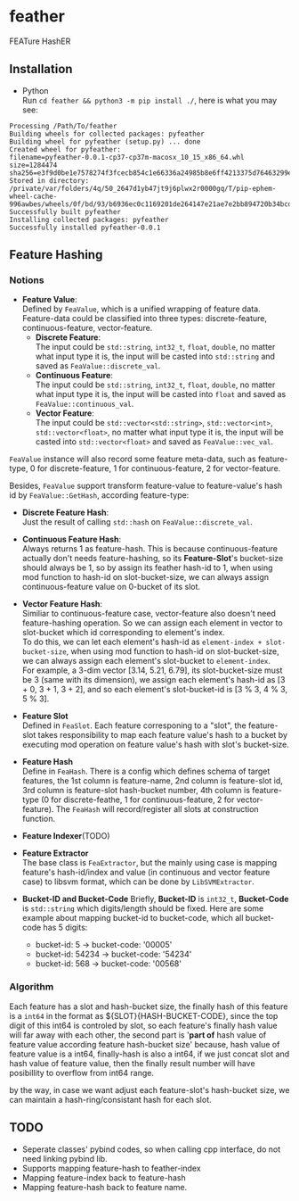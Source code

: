 # feather
FEATure HashER 

## Installation
* Python  
Run `cd feather && python3 -m pip install ./`, here is what you may see:  
```
Processing /Path/To/feather                                                                                        Building wheels for collected packages: pyfeather
Building wheel for pyfeather (setup.py) ... done                                                                                                     Created wheel for pyfeather:
filename=pyfeather-0.0.1-cp37-cp37m-macosx_10_15_x86_64.whl size=1284474 sha256=e3f9d0be1e7578274f3fcecb854c1e66336a24985b8e6ff4213375d76463299e
Stored in directory: /private/var/folders/4q/50_2647d1yb47jt9j6plwx2r0000gq/T/pip-ephem-wheel-cache-996awbes/wheels/0f/bd/93/b6936ec0c1169201de264147e21ae7e2bb894720b34bcdce79
Successfully built pyfeather                                                                                                                         Installing collected packages: pyfeather
Successfully installed pyfeather-0.0.1  
```

## Feature Hashing
### Notions
* **Feature Value**:  
Defined by `FeaValue`, which is a unified wrapping of feature data. Feature-data could be classified into three types: discrete-feature, continuous-feature, vector-feature.  
    * **Discrete Feature**:  
    The input could be `std::string`, `int32_t`, `float`, `double`, no matter what input type it is, the input will be casted into `std::string` and saved as `FeaValue::discrete_val`.  
    * **Continuous Feature**:  
    The input could be `std::string`, `int32_t`, `float`, `double`, no matter what input type it is, the input will be casted into `float` and saved as `FeaValue::continuous_val`.  
    * **Vector Feature**:  
    The input could be `std::vector<std::string>`, `std::vector<int>`, `std::vector<float>`, no matter what input type it is, the input will be casted into `std::vector<float>` and saved as `FeaValue::vec_val`.  

`FeaValue` instance will also record some feature meta-data, such as feature-type, 0 for discrete-feature, 1 for continuous-feature, 2 for vector-feature.  

Besides, `FeaValue` support transform feature-value to feature-value's hash id by `FeaValue::GetHash`, according feature-type:  
* **Discrete Feature Hash**:  
Just the result of calling `std::hash` on `FeaValue::discrete_val`.  
* **Continuous Feature Hash**:  
Always returns 1 as feature-hash. This is because continuous-feature actually don't needs feature-hashing, so its **Feature-Slot**'s bucket-size should always be 1, so by assign its feather hash-id to 1, when using mod function to hash-id on slot-bucket-size, we can always assign continuous-feature value on 0-bucket of its slot.   
* **Vector Feature Hash**:  
Similiar to continuous-feature case, vector-feature also doesn't need feature-hashing operation. So we can assign each element in vector to slot-bucket which id corresponding to element's index.  
To do this, we can let each element's hash-id as `element-index + slot-bucket-size`, when using mod function to hash-id on slot-bucket-size, we can always assign each element's slot-bucket to `element-index`.   
For example, a 3-dim vector [3.14, 5.21, 6.79], its slot-bucket-size must be 3 (same with its dimension), we assign each element's hash-id as [3 + 0, 3 + 1, 3 + 2], and so each element's slot-bucket-id is [3 % 3, 4 % 3, 5 % 3].   

* **Feature Slot**  
Defined in `FeaSlot`. Each feature corresponing to a "slot", the feature-slot takes responsibility to map each feature value's hash to a bucket by executing mod operation on feature value's hash with slot's bucket-size.
* **Feature Hash**  
Define in `FeaHash`. There is a config which defines schema of target features, the 1st column is feature-name, 2nd column is feature-slot id, 3rd column is feature-slot hash-bucket number, 4th column is feature-type (0 for discrete-feathe, 1 for continuous-feature, 2 for vector-feature). The `FeaHash` will record/register all slots at construction function. 

* **Feature Indexer**(TODO)


* **Feature Extractor**  
The base class is `FeaExtractor`, but the mainly using case is mapping feature's hash-id/index and value (in continuous and vector feature case) to libsvm format, which can be done by `LibSVMExtractor`.

* **Bucket-ID and Bucket-Code**
Briefly, **Bucket-ID** is `int32_t`, **Bucket-Code** is `std::string` which digits/length should be fixed. Here are some example about mapping bucket-id to bucket-code, which all bucket-code has 5 digits:  
    * bucket-id: 5 -> bucket-code: '00005'  
    * bucket-id: 54234 -> bucket-code: '54234'  
    * bucket-id: 568 -> bucket-code: '00568'   

### Algorithm
Each feature has a slot and hash-bucket size, the finally hash of this feature is a `int64` in the format as ${SLOT}{HASH-BUCKET-CODE}, since the top digit of this int64 is controled by slot, so each feature's finally hash value will far away with each other, the second part is '**part of** hash value of feature value according feature hash-bucket size' because, hash value of feature value is a int64, finally-hash is also a int64, if we just concat slot and hash value of feature value, then the finally result number will have posibillity to overflow from int64 range.

by the way, in case we want adjust each feature-slot's hash-bucket size, we can maintain a hash-ring/consistant hash for each slot.

## TODO
* Seperate classes' pybind codes, so when calling cpp interface, do not need linking pybind lib.
* Supports mapping feature-hash to feather-index 
* Mapping feature-index back to feature-hash
* Mapping feature-hash back to feature name.
